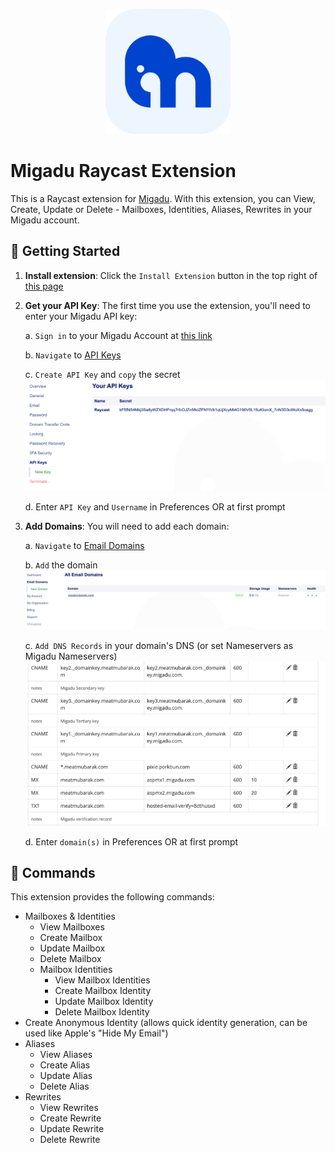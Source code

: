 <p align="center">
    <img src="./assets/migadu.png" width="200" height="200" />
</p>

# Migadu Raycast Extension

This is a Raycast extension for [Migadu](https://migadu.com/). With this extension, you can View, Create, Update or Delete - Mailboxes, Identities, Aliases, Rewrites in your Migadu account.

## 🚀 Getting Started

1. **Install extension**: Click the `Install Extension` button in the top right of [this page](https://www.raycast.com/xmok/migadu)

2. **Get your API Key**: The first time you use the extension, you'll need to enter your Migadu API key:

    a. `Sign in` to your Migadu Account at [this link](https://admin.migadu.com/public/login)

    b. `Navigate` to [API Keys](https://admin.migadu.com/account/api/keys)

    c. `Create API Key` and `copy` the secret
    <img src="./assets/migadu-create-api-key.png" alt="Create API Key" />

    d. Enter `API Key` and `Username` in Preferences OR at first prompt

3. **Add Domains**: You will need to add each domain:

    a. `Navigate` to [Email Domains](https://admin.migadu.com/domains)

    b. `Add` the domain
    <img src="./assets/migadu-add-domain.png" alt="Add Domain" />

    c. `Add DNS Records` in your domain's DNS (or set Nameservers as Migadu Nameservers)
    <img src="./assets/migadu-update-domain-dns-records.png" alt="Update Domain DNS Records" />

    d. Enter `domain(s)` in Preferences OR at first prompt

## 🔧 Commands

This extension provides the following commands:

- Mailboxes & Identities
    - View Mailboxes
    - Create Mailbox
    - Update Mailbox
    - Delete Mailbox
    - Mailbox Identities
        - View Mailbox Identities
        - Create Mailbox Identity
        - Update Mailbox Identity
        - Delete Mailbox Identity
- Create Anonymous Identity (allows quick identity generation, can be used like Apple's "Hide My Email")
- Aliases
    - View Aliases
    - Create Alias
    - Update Alias
    - Delete Alias
- Rewrites
    - View Rewrites
    - Create Rewrite
    - Update Rewrite
    - Delete Rewrite